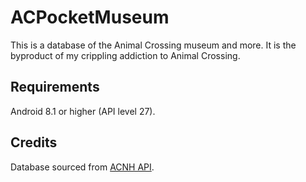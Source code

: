 # ACPocketMuseum
This is a database of the Animal Crossing museum and more. It is the byproduct of my crippling addiction to Animal Crossing.

## Requirements
Android 8.1 or higher (API level 27).

## Credits
Database sourced from [ACNH API](http://acnhapi.com/).
